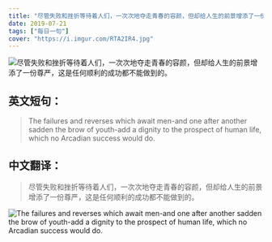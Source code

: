 ```yaml
---
title: "尽管失败和挫折等待着人们，一次次地夺走青春的容颜，但却给人生的前景增添了一份尊严，这是任何顺利的成功都不能做到的。"
date: 2019-07-21
tags: ["每日一句"]
cover: "https://i.imgur.com/RTA2IR4.jpg"
---
```


![尽管失败和挫折等待着人们，一次次地夺走青春的容颜，但却给人生的前景增添了一份尊严，这是任何顺利的成功都不能做到的。](https://i.imgur.com/xHOkOgP.jpg)

## 英文短句：
> The failures and reverses which await men-and one after another sadden the brow of youth-add a dignity to the prospect of human life, which no Arcadian success would do.

<!--more-->

## 中文翻译：
> 尽管失败和挫折等待着人们，一次次地夺走青春的容颜，但却给人生的前景增添了一份尊严，这是任何顺利的成功都不能做到的。

![The failures and reverses which await men-and one after another sadden the brow of youth-add a dignity to the prospect of human life, which no Arcadian success would do.](https://i.imgur.com/7prvOdS.jpg)

